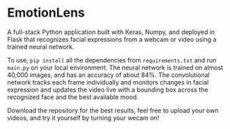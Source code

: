 # EmotionLens
A full-stack Python application built with Keras, Numpy, and deployed in Flask that recognizes facial expressions from a webcam or video using a trained neural network.

To use, <code>pip install</code> all the dependencies from <code>requirements.txt</code> and run <code>main.py</code> on your local environment.
The neural network is trained on almost 40,000 images, and has an accuracy of about 84%. 
The convolutional network tracks each frame individually and monitors changes in facial expression and updates the video live with a bounding box across the recognized face and the best available mood.

Download the repository for the best results, feel free to upload your own videos, and try it yourself by turning your wecam on!
